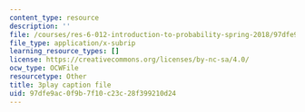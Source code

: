 ```yaml
---
content_type: resource
description: ''
file: /courses/res-6-012-introduction-to-probability-spring-2018/97dfe9ac0f9b7f10c23c28f399210d24_lmHjUxi2EH4.srt
file_type: application/x-subrip
learning_resource_types: []
license: https://creativecommons.org/licenses/by-nc-sa/4.0/
ocw_type: OCWFile
resourcetype: Other
title: 3play caption file
uid: 97dfe9ac-0f9b-7f10-c23c-28f399210d24
---
```

